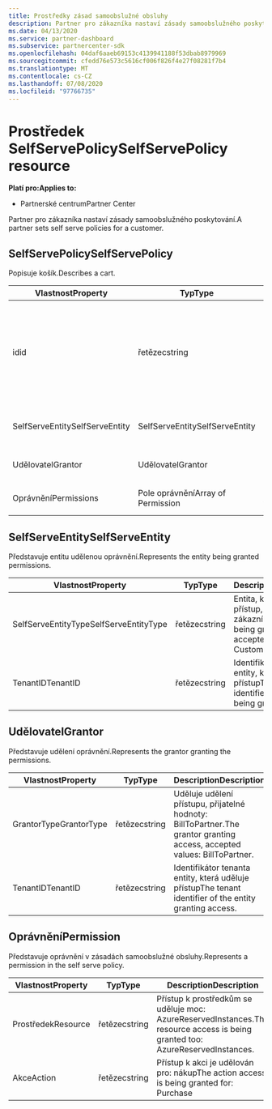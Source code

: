 ```yaml
---
title: Prostředky zásad samoobslužné obsluhy
description: Partner pro zákazníka nastaví zásady samoobslužného poskytování.
ms.date: 04/13/2020
ms.service: partner-dashboard
ms.subservice: partnercenter-sdk
ms.openlocfilehash: 04daf6aaeb69153c4139941188f53dbab8979969
ms.sourcegitcommit: cfedd76e573c5616cf006f826f4e27f08281f7b4
ms.translationtype: MT
ms.contentlocale: cs-CZ
ms.lasthandoff: 07/08/2020
ms.locfileid: "97766735"
---
```

# <a name="selfservepolicy-resource"></a><span data-ttu-id="511aa-103">Prostředek SelfServePolicy</span><span class="sxs-lookup"><span data-stu-id="511aa-103">SelfServePolicy resource</span></span>

<span data-ttu-id="511aa-104">**Platí pro:**</span><span class="sxs-lookup"><span data-stu-id="511aa-104">**Applies to:**</span></span>

- <span data-ttu-id="511aa-105">Partnerské centrum</span><span class="sxs-lookup"><span data-stu-id="511aa-105">Partner Center</span></span>

<span data-ttu-id="511aa-106">Partner pro zákazníka nastaví zásady samoobslužného poskytování.</span><span class="sxs-lookup"><span data-stu-id="511aa-106">A partner sets self serve policies for a customer.</span></span>

## <a name="selfservepolicy"></a><span data-ttu-id="511aa-107">SelfServePolicy</span><span class="sxs-lookup"><span data-stu-id="511aa-107">SelfServePolicy</span></span>

<span data-ttu-id="511aa-108">Popisuje košík.</span><span class="sxs-lookup"><span data-stu-id="511aa-108">Describes a cart.</span></span>

| <span data-ttu-id="511aa-109">Vlastnost</span><span class="sxs-lookup"><span data-stu-id="511aa-109">Property</span></span>              | <span data-ttu-id="511aa-110">Typ</span><span class="sxs-lookup"><span data-stu-id="511aa-110">Type</span></span>             | <span data-ttu-id="511aa-111">Description</span><span class="sxs-lookup"><span data-stu-id="511aa-111">Description</span></span>                                                                                            |
|-----------------------|------------------|--------------------------------------------------------------------------------------------------------|
| <span data-ttu-id="511aa-112">id</span><span class="sxs-lookup"><span data-stu-id="511aa-112">id</span></span>                    | <span data-ttu-id="511aa-113">řetězec</span><span class="sxs-lookup"><span data-stu-id="511aa-113">string</span></span>           | <span data-ttu-id="511aa-114">Identifikátor zásady samoobslužné obsluhy, který se poskytne po úspěšném vytvoření zásady samoobslužné obsluhy.</span><span class="sxs-lookup"><span data-stu-id="511aa-114">A self serve policy identifier that is supplied upon successful creation of the self serve policy.</span></span>     |
| <span data-ttu-id="511aa-115">SelfServeEntity</span><span class="sxs-lookup"><span data-stu-id="511aa-115">SelfServeEntity</span></span>       | <span data-ttu-id="511aa-116">SelfServeEntity</span><span class="sxs-lookup"><span data-stu-id="511aa-116">SelfServeEntity</span></span>  | <span data-ttu-id="511aa-117">Entita, která má udělen přístup k sobě.</span><span class="sxs-lookup"><span data-stu-id="511aa-117">The self serve entity that is being granted access.</span></span>                                                     |
| <span data-ttu-id="511aa-118">Udělovatel</span><span class="sxs-lookup"><span data-stu-id="511aa-118">Grantor</span></span>               | <span data-ttu-id="511aa-119">Udělovatel</span><span class="sxs-lookup"><span data-stu-id="511aa-119">Grantor</span></span>          | <span data-ttu-id="511aa-120">Uděluje udělení přístupu.</span><span class="sxs-lookup"><span data-stu-id="511aa-120">The grantor that is granting access.</span></span>                                                                    |
| <span data-ttu-id="511aa-121">Oprávnění</span><span class="sxs-lookup"><span data-stu-id="511aa-121">Permissions</span></span>           | <span data-ttu-id="511aa-122">Pole oprávnění</span><span class="sxs-lookup"><span data-stu-id="511aa-122">Array of Permission</span></span>| <span data-ttu-id="511aa-123">Pole prostředků [oprávnění](#permission)</span><span class="sxs-lookup"><span data-stu-id="511aa-123">An Array of [Permission](#permission) resources.</span></span>                                                                     |

## <a name="selfserveentity"></a><span data-ttu-id="511aa-124">SelfServeEntity</span><span class="sxs-lookup"><span data-stu-id="511aa-124">SelfServeEntity</span></span>

<span data-ttu-id="511aa-125">Představuje entitu udělenou oprávnění.</span><span class="sxs-lookup"><span data-stu-id="511aa-125">Represents the entity being granted permissions.</span></span>

| <span data-ttu-id="511aa-126">Vlastnost</span><span class="sxs-lookup"><span data-stu-id="511aa-126">Property</span></span>             | <span data-ttu-id="511aa-127">Typ</span><span class="sxs-lookup"><span data-stu-id="511aa-127">Type</span></span>|<span data-ttu-id="511aa-128">Description</span><span class="sxs-lookup"><span data-stu-id="511aa-128">Description</span></span>|
|----------------------|----------------------------------|--------------------------------------------------------------------------------------------|
| <span data-ttu-id="511aa-129">SelfServeEntityType</span><span class="sxs-lookup"><span data-stu-id="511aa-129">SelfServeEntityType</span></span>  | <span data-ttu-id="511aa-130">řetězec</span><span class="sxs-lookup"><span data-stu-id="511aa-130">string</span></span>                           | <span data-ttu-id="511aa-131">Entita, která má udělený přístup, přijaté hodnoty: zákazník</span><span class="sxs-lookup"><span data-stu-id="511aa-131">The entity being granted access, accepted values: Customer.</span></span>                                 |
| <span data-ttu-id="511aa-132">TenantID</span><span class="sxs-lookup"><span data-stu-id="511aa-132">TenantID</span></span>             | <span data-ttu-id="511aa-133">řetězec</span><span class="sxs-lookup"><span data-stu-id="511aa-133">string</span></span>                           | <span data-ttu-id="511aa-134">Identifikátor tenanta entity, která má udělený přístup</span><span class="sxs-lookup"><span data-stu-id="511aa-134">The tenant identifier of the entity being granted access.</span></span>                                   |

## <a name="grantor"></a><span data-ttu-id="511aa-135">Udělovatel</span><span class="sxs-lookup"><span data-stu-id="511aa-135">Grantor</span></span>

<span data-ttu-id="511aa-136">Představuje udělení oprávnění.</span><span class="sxs-lookup"><span data-stu-id="511aa-136">Represents the grantor granting the permissions.</span></span>

| <span data-ttu-id="511aa-137">Vlastnost</span><span class="sxs-lookup"><span data-stu-id="511aa-137">Property</span></span>             | <span data-ttu-id="511aa-138">Typ</span><span class="sxs-lookup"><span data-stu-id="511aa-138">Type</span></span>|<span data-ttu-id="511aa-139">Description</span><span class="sxs-lookup"><span data-stu-id="511aa-139">Description</span></span>|
|----------------------|----------------------------------|--------------------------------------------------------------------------------------------|
| <span data-ttu-id="511aa-140">GrantorType</span><span class="sxs-lookup"><span data-stu-id="511aa-140">GrantorType</span></span>          | <span data-ttu-id="511aa-141">řetězec</span><span class="sxs-lookup"><span data-stu-id="511aa-141">string</span></span>                           | <span data-ttu-id="511aa-142">Uděluje udělení přístupu, přijatelné hodnoty: BillToPartner.</span><span class="sxs-lookup"><span data-stu-id="511aa-142">The grantor granting access, accepted values: BillToPartner.</span></span>                               |
| <span data-ttu-id="511aa-143">TenantID</span><span class="sxs-lookup"><span data-stu-id="511aa-143">TenantID</span></span>             | <span data-ttu-id="511aa-144">řetězec</span><span class="sxs-lookup"><span data-stu-id="511aa-144">string</span></span>                           | <span data-ttu-id="511aa-145">Identifikátor tenanta entity, která uděluje přístup</span><span class="sxs-lookup"><span data-stu-id="511aa-145">The tenant identifier of the entity granting access.</span></span>                                       |


## <a name="permission"></a><span data-ttu-id="511aa-146">Oprávnění</span><span class="sxs-lookup"><span data-stu-id="511aa-146">Permission</span></span>

<span data-ttu-id="511aa-147">Představuje oprávnění v zásadách samoobslužné obsluhy.</span><span class="sxs-lookup"><span data-stu-id="511aa-147">Represents a permission in the self serve policy.</span></span>

| <span data-ttu-id="511aa-148">Vlastnost</span><span class="sxs-lookup"><span data-stu-id="511aa-148">Property</span></span>             | <span data-ttu-id="511aa-149">Typ</span><span class="sxs-lookup"><span data-stu-id="511aa-149">Type</span></span>|<span data-ttu-id="511aa-150">Description</span><span class="sxs-lookup"><span data-stu-id="511aa-150">Description</span></span>|
|----------------------|----------------------------------|--------------------------------------------------------------------------------------------|
| <span data-ttu-id="511aa-151">Prostředek</span><span class="sxs-lookup"><span data-stu-id="511aa-151">Resource</span></span>             | <span data-ttu-id="511aa-152">řetězec</span><span class="sxs-lookup"><span data-stu-id="511aa-152">string</span></span>                           | <span data-ttu-id="511aa-153">Přístup k prostředkům se uděluje moc: AzureReservedInstances.</span><span class="sxs-lookup"><span data-stu-id="511aa-153">The resource access is being granted too: AzureReservedInstances.</span></span>                          |
| <span data-ttu-id="511aa-154">Akce</span><span class="sxs-lookup"><span data-stu-id="511aa-154">Action</span></span>               | <span data-ttu-id="511aa-155">řetězec</span><span class="sxs-lookup"><span data-stu-id="511aa-155">string</span></span>                           | <span data-ttu-id="511aa-156">Přístup k akci je udělován pro: nákup</span><span class="sxs-lookup"><span data-stu-id="511aa-156">The action access is being granted for: Purchase</span></span>                                           |
